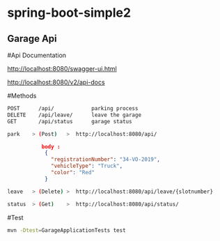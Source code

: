 # spring-boot-simple2


## Garage Api




#Api Documentation


 [http://localhost:8080/swagger-ui.html](http://localhost:8080/swagger-ui.html)
 
 [http://localhost:8080/v2/api-docs](http://localhost:8080/v2/api-docs)





#Methods

```sh
POST      /api/            parking process
DELETE    /api/leave/      leave the garage 
GET       /api/status      garage status 
```

```sh
park    > (Post)   >  http://localhost:8080/api/
```
```json
		   body :
			{
			  "registrationNumber": "34-VO-2019",
			  "vehicleType": "Truck",
			  "color": "Red"
			}
```
```sh
leave   > (Delete) >  http://localhost:8080/api/leave/{slotnumber}
```
```sh
status  > (Get)    >  http://localhost:8080/api/status/
```



#Test

```sh
mvn -Dtest=GarageApplicationTests test
```




